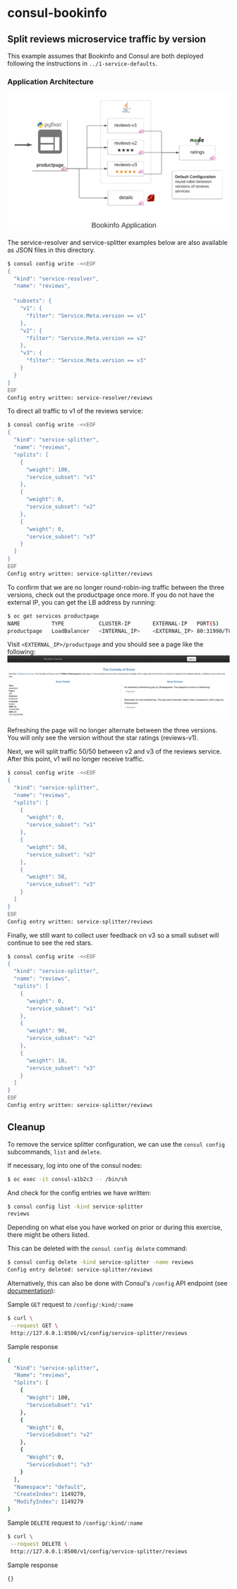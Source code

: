 # consul-bookinfo
## Split reviews microservice traffic by version 

This example assumes that Bookinfo and Consul are both deployed following the instructions in `../1-service-defaults`.

### Application Architecture 
![bookinfo application](../1-service-defaults/images/bookinfo-app.png)

The service-resolver and service-splitter examples below are also available as JSON files in this directory.

```bash
$ consul config write -<<EOF
{
  "kind": "service-resolver",
  "name": "reviews",

  "subsets": {
    "v1": {
      "filter": "Service.Meta.version == v1"
    },
    "v2": {
      "filter": "Service.Meta.version == v2"
    },
    "v3": {
      "filter": "Service.Meta.version == v3"
    }
  }
}
EOF
Config entry written: service-resolver/reviews
```

To direct all traffic to v1 of the reviews service:
```bash
$ consul config write -<<EOF
{
  "kind": "service-splitter",
  "name": "reviews",
  "splits": [
    {
      "weight": 100,
      "service_subset": "v1"
    },
    {
      "weight": 0,
      "service_subset": "v2"
    },
    {
      "weight": 0,
      "service_subset": "v3"
    }
  ]
}
EOF
Config entry written: service-splitter/reviews
```

To confirm that we are no longer round-robin-ing traffic between the three versions, check out the productpage once more. If you do not have the external IP, you can get the LB address by running: 
```bash
$ oc get services productpage
NAME          TYPE           CLUSTER-IP       EXTERNAL-IP   PORT(S)        AGE
productpage   LoadBalancer   <INTERNAL_IP>    <EXTERNAL_IP> 80:31990/TCP   32m
```

Visit `<EXTERNAL_IP>/productpage` and you should see a page like the following:
![all traffic to reviews-v1](images/consul-bookinfo-reviews-v1.png)


Refreshing the page will no longer alternate between the three versions. You will only see the version without the star ratings (reviews-v1).

Next, we will split traffic 50/50 between v2 and v3 of the reviews service. After this point, v1 will no longer receive traffic.
```bash
$ consul config write -<<EOF
{
  "kind": "service-splitter",
  "name": "reviews",
  "splits": [
    {
      "weight": 0,
      "service_subset": "v1"
    },
    {
      "weight": 50,
      "service_subset": "v2"
    },
    {
      "weight": 50,
      "service_subset": "v3"
    }
  ]
}
EOF
Config entry written: service-splitter/reviews
```

Finally, we still want to collect user feedback on v3 so a small subset will continue to see the red stars.
```bash
$ consul config write -<<EOF
{
  "kind": "service-splitter",
  "name": "reviews",
  "splits": [
    {
      "weight": 0,
      "service_subset": "v1"
    },
    {
      "weight": 90,
      "service_subset": "v2"
    },
    {
      "weight": 10,
      "service_subset": "v3"
    }
  ]
}
EOF
Config entry written: service-splitter/reviews
```

## Cleanup
To remove the service splitter configuration, we can use the `consul config` subcommands, `list` and `delete`.

If necessary, log into one of the consul nodes:
```bash
$ oc exec -it consul-a1b2c3 -- /bin/sh
```

And check for the config entries we have written:
```bash
$ consul config list -kind service-splitter
reviews
```

Depending on what else you have worked on prior or during this exercise, there might be others listed.

This can be deleted with the `consul config delete` command:
```bash
$ consul config delete -kind service-splitter -name reviews
Config entry deleted: service-splitter/reviews
```

Alternatively, this can also be done with Consul's `/config` API endpoint (see [documentation](https://www.consul.io/api-docs/config)):

Sample `GET` request to `/config/:kind/:name`
```bash
$ curl \
 --request GET \
 http://127.0.0.1:8500/v1/config/service-splitter/reviews
```

Sample response
```bash
{
  "Kind": "service-splitter",
  "Name": "reviews",
  "Splits": [
    {
      "Weight": 100,
      "ServiceSubset": "v1"
    },
    {
      "Weight": 0,
      "ServiceSubset": "v2"
    },
    {
      "Weight": 0,
      "ServiceSubset": "v3"
    }
  ],
  "Namespace": "default",
  "CreateIndex": 1149279,
  "ModifyIndex": 1149279
}
```

Sample `DELETE` request to `/config/:kind/:name`
```bash
$ curl \
 --request DELETE \
 http://127.0.0.1:8500/v1/config/service-splitter/reviews
```

Sample response
```bash
{}
```
